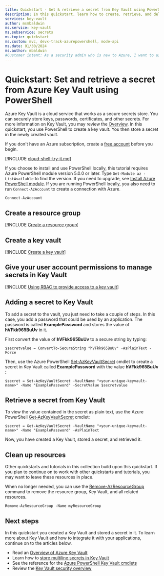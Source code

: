 ```yaml
---
title: Quickstart - Set & retrieve a secret from Key Vault using PowerShell
description: In this quickstart, learn how to create, retrieve, and delete secrets from an Azure Key Vault using Azure PowerShell.
services: key-vault
author: msmbaldwin
ms.service: key-vault
ms.subservice: secrets
ms.topic: quickstart
ms.custom: mvc, devx-track-azurepowershell, mode-api
ms.date: 01/30/2024
ms.author: mbaldwin
#Customer intent: As a security admin who is new to Azure, I want to use Key Vault to securely store keys and passwords in Azure
---
```


# Quickstart: Set and retrieve a secret from Azure Key Vault using PowerShell

Azure Key Vault is a cloud service that works as a secure secrets store. You can securely store keys, passwords, certificates, and other secrets. For more information on Key Vault, you may review the [Overview](../general/overview.md). In this quickstart, you use PowerShell to create a key vault. You then store a secret in the newly created vault.

If you don't have an Azure subscription, create a [free account](https://azure.microsoft.com/free/?WT.mc_id=A261C142F) before you begin.

[!INCLUDE [cloud-shell-try-it.md](~/reusable-content/ce-skilling/azure/includes/cloud-shell-try-it.md)]

If you choose to install and use PowerShell locally, this tutorial requires Azure PowerShell module version 5.0.0 or later. Type `Get-Module az -ListAvailable` to find the version. If you need to upgrade, see [Install Azure PowerShell module](/powershell/azure/install-azure-powershell). If you are running PowerShell locally, you also need to run `Connect-AzAccount` to create a connection with Azure.

```azurepowershell
Connect-AzAccount
```

## Create a resource group

[!INCLUDE [Create a resource group](~/reusable-content/ce-skilling/azure/includes/powershell-rg-create.md)]

## Create a key vault

[!INCLUDE [Create a key vault](../../../includes/key-vault-powershell-kv-creation.md)]

## Give your user account permissions to manage secrets in Key Vault

[!INCLUDE [Using RBAC to provide access to a key vault](../../../includes/key-vault-quickstart-rbac-powershell.md)]

## Adding a secret to Key Vault

To add a secret to the vault, you just need to take a couple of steps. In this case, you add a password that could be used by an application. The password is called **ExamplePassword** and stores the value of **hVFkk965BuUv** in it.

First convert the value of **hVFkk965BuUv** to a secure string by typing:

```azurepowershell-interactive
$secretvalue = ConvertTo-SecureString "hVFkk965BuUv" -AsPlainText -Force
```

Then, use the Azure PowerShell [Set-AzKeyVaultSecret](/powershell/module/az.keyvault/set-azkeyvaultsecret) cmdlet to create a secret in Key Vault called **ExamplePassword** with the value **hVFkk965BuUv** :


```azurepowershell-interactive
$secret = Set-AzKeyVaultSecret -VaultName "<your-unique-keyvault-name>" -Name "ExamplePassword" -SecretValue $secretvalue
```

## Retrieve a secret from Key Vault

To view the value contained in the secret as plain text, use the Azure PowerShell [Get-AzKeyVaultSecret](/powershell/module/az.keyvault/get-azkeyvaultsecret) cmdlet:

```azurepowershell-interactive
$secret = Get-AzKeyVaultSecret -VaultName "<your-unique-keyvault-name>" -Name "ExamplePassword" -AsPlainText
```

Now, you have created a Key Vault, stored a secret, and retrieved it.

## Clean up resources

 Other quickstarts and tutorials in this collection build upon this quickstart. If you plan to continue on to work with other quickstarts and tutorials, you may want to leave these resources in place.

When no longer needed, you can use the [Remove-AzResourceGroup](/powershell/module/az.resources/remove-azresourcegroup) command to remove the resource group, Key Vault, and all related resources.

```azurepowershell-interactive
Remove-AzResourceGroup -Name myResourceGroup
```

## Next steps

In this quickstart you created a Key Vault and stored a secret in it. To learn more about Key Vault and how to integrate it with your applications, continue on to the articles below.

- Read an [Overview of Azure Key Vault](../general/overview.md)
- Learn how to [store multiline secrets in Key Vault](multiline-secrets.md)
- See the reference for the [Azure PowerShell Key Vault cmdlets](/powershell/module/az.keyvault/#key_vault)
- Review the [Key Vault security overview](../general/security-features.md)
